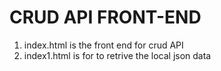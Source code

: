 
# CRUD API FRONT-END
1. index.html is the front end for crud API
2. index1.html is for to retrive the local json data 
